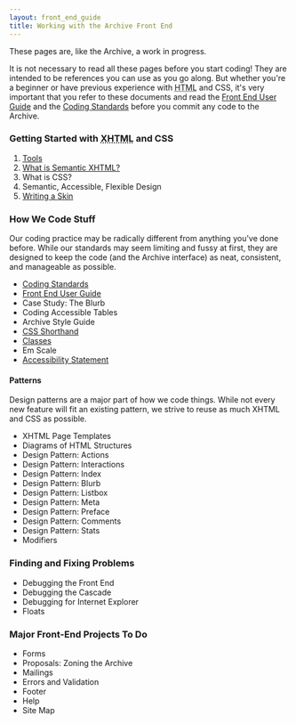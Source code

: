 ```yaml
---
layout: front_end_guide
title: Working with the Archive Front End
---
```

These pages are, like the Archive, a work in progress.

It is not necessary to read all these pages before you start coding! They are intended to be references you can use as you go along. But whether you're a beginner or have previous experience with <abbr title="HyperText Markup Language">HTML</abbr> and <abrr title="Cascading Style Sheets">CSS</abbr>, it's very important that you refer to these documents and read the [Front End User Guide](front-end-user-guide) and the [Coding Standards](coding-standards) before you commit any code to the Archive.

### Getting Started with <abbr title="eXtensible HyperText Markup Language">XHTML</abbr> and CSS

1.  [Tools](tools)
2.  [What is Semantic XHTML?](semantic-xhtml)
3.  What is CSS?
4.  Semantic, Accessible, Flexible Design
5.  [Writing a Skin](writing-a-skin)
				
### How We Code Stuff

Our coding practice may be radically different from anything you've done before. While our standards may seem limiting and fussy at first, they are designed to keep the code (and the Archive interface) as neat, consistent, and manageable as possible.

* [Coding Standards](coding-standards)
* [Front End User Guide](front-end-user-guide)
* Case Study: The Blurb
* Coding Accessible Tables
* Archive Style Guide
* [CSS Shorthand](css-shorthand)
* [Classes](classes)
* Em Scale
* [Accessibility Statement](accessibility-statement)

#### Patterns

Design patterns are a major part of how we code things. While not every new feature will fit an existing pattern, we strive to reuse as much XHTML and CSS as possible. 

* XHTML Page Templates
* Diagrams of HTML Structures
* Design Pattern: Actions
* Design Pattern: Interactions
* Design Pattern: Index
* Design Pattern: Blurb
* Design Pattern: Listbox
* Design Pattern: Meta
* Design Pattern: Preface
* Design Pattern: Comments
* Design Pattern: Stats
* Modifiers

### Finding and Fixing Problems

* Debugging the Front End
* Debugging the Cascade
* Debugging for Internet Explorer
* Floats

### Major Front-End Projects To Do

* Forms
* Proposals: Zoning the Archive
* Mailings
* Errors and Validation
* Footer
* Help
* Site Map